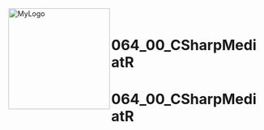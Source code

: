 <div>
	<div>
		<img src="https://user-images.githubusercontent.com/15000602/193419152-c0c32562-6a5c-4abc-a8b8-7f0baa6258ae.png" align="left" alt="MyLogo" width="200">
	</div>
	&nbsp;
	<div>
		<h1>064_00_CSharpMediatR</h1>
	</div>
</div>
	
# 064_00_CSharpMediatR

